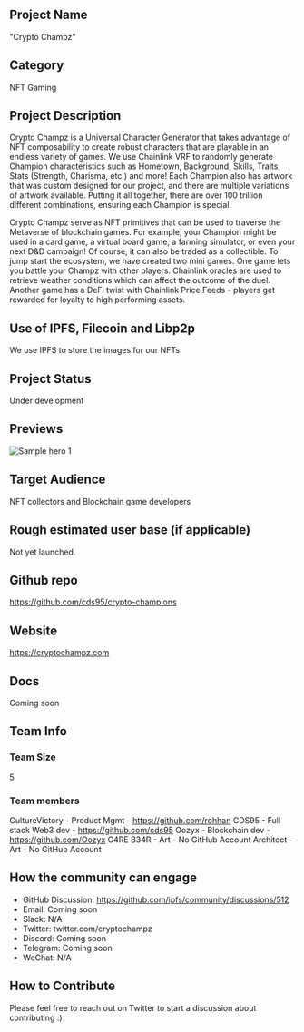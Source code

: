 ## Project Name

"Crypto Champz"

## Category

NFT Gaming

## Project Description

Crypto Champz is a Universal Character Generator that takes advantage of NFT composability to create robust characters that are playable in an endless variety of games. We use Chainlink VRF to randomly generate Champion characteristics such as Hometown, Background, Skills, Traits, Stats (Strength, Charisma, etc.) and more! Each Champion also has artwork that was custom designed for our project, and there are multiple variations of artwork available. Putting it all together, there are over 100 trillion different combinations, ensuring each Champion is special.

Crypto Champz serve as NFT primitives that can be used to traverse the Metaverse of blockchain games. For example, your Champion might be used in a card game, a virtual board game, a farming simulator, or even your next D&D campaign! Of course, it can also be traded as a collectible. To jump start the ecosystem, we have created two mini games. One game lets you battle your Champz with other players. Chainlink oracles are used to retrieve weather conditions which can affect the outcome of the duel. Another game has a DeFi twist with Chainlink Price Feeds - players get rewarded for loyalty to high performing assets.

## Use of IPFS, Filecoin and Libp2p

We use IPFS to store the images for our NFTs.

## Project Status

Under development

## Previews

![Sample hero 1](https://i.imgur.com/vwOKoIg.png)

## Target Audience

NFT collectors and Blockchain game developers

## Rough estimated user base (if applicable)

Not yet launched.

## Github repo

https://github.com/cds95/crypto-champions

## Website

https://cryptochampz.com

## Docs

Coming soon

## Team Info

### Team Size

5

### Team members

CultureVictory - Product Mgmt - https://github.com/rohhan
CDS95 - Full stack Web3 dev - https://github.com/cds95
Oozyx - Blockchain dev - https://github.com/Oozyx
C4RE B34R - Art - No GitHub Account
Architect - Art - No GitHub Account

## How the community can engage

- GitHub Discussion: https://github.com/ipfs/community/discussions/512
- Email: Coming soon
- Slack: N/A
- Twitter: twitter.com/cryptochampz
- Discord: Coming soon
- Telegram: Coming soon
- WeChat: N/A

## How to Contribute

Please feel free to reach out on Twitter to start a discussion about contributing :)
